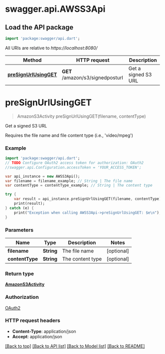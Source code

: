 # swagger.api.AWSS3Api

## Load the API package
```dart
import 'package:swagger/api.dart';
```

All URIs are relative to *https://localhost:8080/*

Method | HTTP request | Description
------------- | ------------- | -------------
[**preSignUrlUsingGET**](AWSS3Api.md#preSignUrlUsingGET) | **GET** /amazon/s3/signedposturl | Get a signed S3 URL


# **preSignUrlUsingGET**
> AmazonS3Activity preSignUrlUsingGET(filename, contentType)

Get a signed S3 URL

Requires the file name and file content type (i.e., 'video/mpeg')

### Example 
```dart
import 'package:swagger/api.dart';
// TODO Configure OAuth2 access token for authorization: OAuth2
//swagger.api.Configuration.accessToken = 'YOUR_ACCESS_TOKEN';

var api_instance = new AWSS3Api();
var filename = filename_example; // String | The file name
var contentType = contentType_example; // String | The content type

try { 
    var result = api_instance.preSignUrlUsingGET(filename, contentType);
    print(result);
} catch (e) {
    print("Exception when calling AWSS3Api->preSignUrlUsingGET: $e\n");
}
```

### Parameters

Name | Type | Description  | Notes
------------- | ------------- | ------------- | -------------
 **filename** | **String**| The file name | [optional] 
 **contentType** | **String**| The content type | [optional] 

### Return type

[**AmazonS3Activity**](AmazonS3Activity.md)

### Authorization

[OAuth2](../README.md#OAuth2)

### HTTP request headers

 - **Content-Type**: application/json
 - **Accept**: application/json

[[Back to top]](#) [[Back to API list]](../README.md#documentation-for-api-endpoints) [[Back to Model list]](../README.md#documentation-for-models) [[Back to README]](../README.md)


